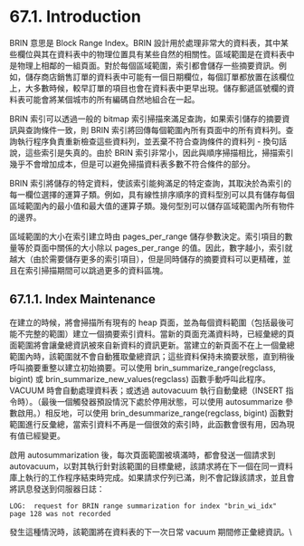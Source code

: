 # 67.1. Introduction

BRIN 意思是 Block Range Index。BRIN 設計用於處理非常大的資料表，其中某些欄位與其在資料表中的物理位置具有某些自然的相關性。區域範圍是在資料表中是物理上相鄰的一組頁面。對於每個區域範圍，索引都會儲存一些摘要資訊。例如，儲存商店銷售訂單的資料表中可能有一個日期欄位，每個訂單都放置在該欄位上，大多數時候，較早訂單的項目也會在資料表中更早出現。儲存郵遞區號欄的資料表可能會將某個城市的所有編碼自然地組合在一起。

BRIN 索引可以透過一般的 bitmap 索引掃描來滿足查詢，如果索引儲存的摘要資訊與查詢條件一致，則 BRIN 索引將回傳每個範圍內所有頁面中的所有資料列。查詢執行程序負責重新檢查這些資料列，並丟棄不符合查詢條件的資料列 - 換句話說，這些索引是失真的。由於 BRIN 索引非常小，因此與順序掃描相比，掃描索引幾乎不會增加成本，但是可以避免掃描資料表多數不符合條件的部分。

BRIN 索引將儲存的特定資料，使該索引能夠滿足的特定查詢，其取決於為索引的每一欄位選擇的運算子類。例如，具有線性排序順序的資料型別可以具有儲存每個區域範圍內的最小值和最大值的運算子類。幾何型別可以儲存區域範圍內所有物件的邊界。

區域範圍的大小在索引建立時由 pages\_per\_range 儲存參數決定。索引項目的數量等於頁面中關係的大小除以 pages\_per\_range 的值。因此，數字越小，索引就越大（由於需要儲存更多的索引項目），但是同時儲存的摘要資料可以更精確，並且在索引掃描期間可以跳過更多的資料區塊。

## 67.1.1. Index Maintenance

在建立的時候，將會掃描所有現有的 heap 頁面，並為每個資料範圍（包括最後可能不完整的範圍）建立一個摘要索引資料。當新的頁面充滿資料時，已經彙總的頁面範圍將會讓彙總資訊被來自新資料的資訊更新。當建立的新頁面不在上一個彙總範圍內時，該範圍就不會自動獲取彙總資訊；這些資料保持未摘要狀態，直到稍後呼叫摘要重整以建立初始摘要。可以使用 brin\_summarize\_range(regclass, bigint) 或 brin\_summarize\_new\_values(regclass) 函數手動呼叫此程序。 VACUUM 時會自動處理資料表；或透過 autovacuum 執行自動彙總（INSERT 指令時）。（最後一個觸發器預設情況下處於停用狀態，可以使用 autosummarize 參數啟用。）相反地，可以使用 brin\_desummarize\_range(regclass, bigint) 函數對範圍進行反彙總，當索引資料不再是一個很效的索引時，此函數會很有用，因為現有值已經變更。

啟用 autosummarization 後，每次頁面範圍被填滿時，都會發送一個請求到 autovacuum，以對其執行針對該範圍的目標彙總，該請求將在下一個在同一資料庫上執行的工作程序結束時完成。如果請求佇列已滿，則不會記錄該請求，並且會將訊息發送到伺服器日誌：

```
LOG:  request for BRIN range summarization for index "brin_wi_idx" page 128 was not recorded
```

發生這種情況時，該範圍將在資料表的下一次日常 vacuum 期間修正彙總資訊。\

